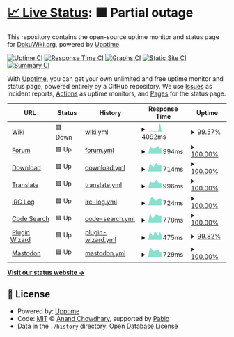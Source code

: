 # [📈 Live Status](https://dokuwiki.github.io/status): <!--live status--> **🟧 Partial outage**

This repository contains the open-source uptime monitor and status page for [DokuWiki.org](https://www.dokuwiki.org), powered by [Upptime](https://github.com/upptime/upptime).

[![Uptime CI](https://github.com/dokuwiki/status/workflows/Uptime%20CI/badge.svg)](https://github.com/dokuwiki/status/actions?query=workflow%3A%22Uptime+CI%22)
[![Response Time CI](https://github.com/dokuwiki/status/workflows/Response%20Time%20CI/badge.svg)](https://github.com/dokuwiki/status/actions?query=workflow%3A%22Response+Time+CI%22)
[![Graphs CI](https://github.com/dokuwiki/status/workflows/Graphs%20CI/badge.svg)](https://github.com/dokuwiki/status/actions?query=workflow%3A%22Graphs+CI%22)
[![Static Site CI](https://github.com/dokuwiki/status/workflows/Static%20Site%20CI/badge.svg)](https://github.com/dokuwiki/status/actions?query=workflow%3A%22Static+Site+CI%22)
[![Summary CI](https://github.com/dokuwiki/status/workflows/Summary%20CI/badge.svg)](https://github.com/dokuwiki/status/actions?query=workflow%3A%22Summary+CI%22)

With [Upptime](https://upptime.js.org), you can get your own unlimited and free uptime monitor and status page, powered entirely by a GitHub repository. We use [Issues](https://github.com/dokuwiki/status/issues) as incident reports, [Actions](https://github.com/dokuwiki/status/actions) as uptime monitors, and [Pages](https://dokuwiki.github.io/status) for the status page.

<!--start: status pages-->
<!-- This summary is generated by Upptime (https://github.com/upptime/upptime) -->
<!-- Do not edit this manually, your changes will be overwritten -->
<!-- prettier-ignore -->
| URL | Status | History | Response Time | Uptime |
| --- | ------ | ------- | ------------- | ------ |
| <img alt="" src="https://icons.duckduckgo.com/ip3/www.dokuwiki.org.ico" height="13"> [Wiki](https://www.dokuwiki.org) | 🟥 Down | [wiki.yml](https://github.com/dokuwiki/status/commits/HEAD/history/wiki.yml) | <details><summary><img alt="Response time graph" src="./graphs/wiki/response-time-week.png" height="20"> 4092ms</summary><br><a href="https://status.dokuwiki.org/history/wiki"><img alt="Response time 1544" src="https://img.shields.io/endpoint?url=https%3A%2F%2Fraw.githubusercontent.com%2Fdokuwiki%2Fstatus%2FHEAD%2Fapi%2Fwiki%2Fresponse-time.json"></a><br><a href="https://status.dokuwiki.org/history/wiki"><img alt="24-hour response time 13725" src="https://img.shields.io/endpoint?url=https%3A%2F%2Fraw.githubusercontent.com%2Fdokuwiki%2Fstatus%2FHEAD%2Fapi%2Fwiki%2Fresponse-time-day.json"></a><br><a href="https://status.dokuwiki.org/history/wiki"><img alt="7-day response time 4092" src="https://img.shields.io/endpoint?url=https%3A%2F%2Fraw.githubusercontent.com%2Fdokuwiki%2Fstatus%2FHEAD%2Fapi%2Fwiki%2Fresponse-time-week.json"></a><br><a href="https://status.dokuwiki.org/history/wiki"><img alt="30-day response time 1926" src="https://img.shields.io/endpoint?url=https%3A%2F%2Fraw.githubusercontent.com%2Fdokuwiki%2Fstatus%2FHEAD%2Fapi%2Fwiki%2Fresponse-time-month.json"></a><br><a href="https://status.dokuwiki.org/history/wiki"><img alt="1-year response time 1544" src="https://img.shields.io/endpoint?url=https%3A%2F%2Fraw.githubusercontent.com%2Fdokuwiki%2Fstatus%2FHEAD%2Fapi%2Fwiki%2Fresponse-time-year.json"></a></details> | <details><summary><a href="https://status.dokuwiki.org/history/wiki">99.57%</a></summary><a href="https://status.dokuwiki.org/history/wiki"><img alt="All-time uptime 99.87%" src="https://img.shields.io/endpoint?url=https%3A%2F%2Fraw.githubusercontent.com%2Fdokuwiki%2Fstatus%2FHEAD%2Fapi%2Fwiki%2Fuptime.json"></a><br><a href="https://status.dokuwiki.org/history/wiki"><img alt="24-hour uptime 97.02%" src="https://img.shields.io/endpoint?url=https%3A%2F%2Fraw.githubusercontent.com%2Fdokuwiki%2Fstatus%2FHEAD%2Fapi%2Fwiki%2Fuptime-day.json"></a><br><a href="https://status.dokuwiki.org/history/wiki"><img alt="7-day uptime 99.57%" src="https://img.shields.io/endpoint?url=https%3A%2F%2Fraw.githubusercontent.com%2Fdokuwiki%2Fstatus%2FHEAD%2Fapi%2Fwiki%2Fuptime-week.json"></a><br><a href="https://status.dokuwiki.org/history/wiki"><img alt="30-day uptime 99.90%" src="https://img.shields.io/endpoint?url=https%3A%2F%2Fraw.githubusercontent.com%2Fdokuwiki%2Fstatus%2FHEAD%2Fapi%2Fwiki%2Fuptime-month.json"></a><br><a href="https://status.dokuwiki.org/history/wiki"><img alt="1-year uptime 99.87%" src="https://img.shields.io/endpoint?url=https%3A%2F%2Fraw.githubusercontent.com%2Fdokuwiki%2Fstatus%2FHEAD%2Fapi%2Fwiki%2Fuptime-year.json"></a></details>
| <img alt="" src="https://icons.duckduckgo.com/ip3/forum.dokuwiki.org.ico" height="13"> [Forum](https://forum.dokuwiki.org) | 🟩 Up | [forum.yml](https://github.com/dokuwiki/status/commits/HEAD/history/forum.yml) | <details><summary><img alt="Response time graph" src="./graphs/forum/response-time-week.png" height="20"> 994ms</summary><br><a href="https://status.dokuwiki.org/history/forum"><img alt="Response time 1314" src="https://img.shields.io/endpoint?url=https%3A%2F%2Fraw.githubusercontent.com%2Fdokuwiki%2Fstatus%2FHEAD%2Fapi%2Fforum%2Fresponse-time.json"></a><br><a href="https://status.dokuwiki.org/history/forum"><img alt="24-hour response time 899" src="https://img.shields.io/endpoint?url=https%3A%2F%2Fraw.githubusercontent.com%2Fdokuwiki%2Fstatus%2FHEAD%2Fapi%2Fforum%2Fresponse-time-day.json"></a><br><a href="https://status.dokuwiki.org/history/forum"><img alt="7-day response time 994" src="https://img.shields.io/endpoint?url=https%3A%2F%2Fraw.githubusercontent.com%2Fdokuwiki%2Fstatus%2FHEAD%2Fapi%2Fforum%2Fresponse-time-week.json"></a><br><a href="https://status.dokuwiki.org/history/forum"><img alt="30-day response time 1085" src="https://img.shields.io/endpoint?url=https%3A%2F%2Fraw.githubusercontent.com%2Fdokuwiki%2Fstatus%2FHEAD%2Fapi%2Fforum%2Fresponse-time-month.json"></a><br><a href="https://status.dokuwiki.org/history/forum"><img alt="1-year response time 1314" src="https://img.shields.io/endpoint?url=https%3A%2F%2Fraw.githubusercontent.com%2Fdokuwiki%2Fstatus%2FHEAD%2Fapi%2Fforum%2Fresponse-time-year.json"></a></details> | <details><summary><a href="https://status.dokuwiki.org/history/forum">100.00%</a></summary><a href="https://status.dokuwiki.org/history/forum"><img alt="All-time uptime 99.93%" src="https://img.shields.io/endpoint?url=https%3A%2F%2Fraw.githubusercontent.com%2Fdokuwiki%2Fstatus%2FHEAD%2Fapi%2Fforum%2Fuptime.json"></a><br><a href="https://status.dokuwiki.org/history/forum"><img alt="24-hour uptime 100.00%" src="https://img.shields.io/endpoint?url=https%3A%2F%2Fraw.githubusercontent.com%2Fdokuwiki%2Fstatus%2FHEAD%2Fapi%2Fforum%2Fuptime-day.json"></a><br><a href="https://status.dokuwiki.org/history/forum"><img alt="7-day uptime 100.00%" src="https://img.shields.io/endpoint?url=https%3A%2F%2Fraw.githubusercontent.com%2Fdokuwiki%2Fstatus%2FHEAD%2Fapi%2Fforum%2Fuptime-week.json"></a><br><a href="https://status.dokuwiki.org/history/forum"><img alt="30-day uptime 100.00%" src="https://img.shields.io/endpoint?url=https%3A%2F%2Fraw.githubusercontent.com%2Fdokuwiki%2Fstatus%2FHEAD%2Fapi%2Fforum%2Fuptime-month.json"></a><br><a href="https://status.dokuwiki.org/history/forum"><img alt="1-year uptime 99.93%" src="https://img.shields.io/endpoint?url=https%3A%2F%2Fraw.githubusercontent.com%2Fdokuwiki%2Fstatus%2FHEAD%2Fapi%2Fforum%2Fuptime-year.json"></a></details>
| <img alt="" src="https://icons.duckduckgo.com/ip3/download.dokuwiki.org.ico" height="13"> [Download](https://download.dokuwiki.org) | 🟩 Up | [download.yml](https://github.com/dokuwiki/status/commits/HEAD/history/download.yml) | <details><summary><img alt="Response time graph" src="./graphs/download/response-time-week.png" height="20"> 714ms</summary><br><a href="https://status.dokuwiki.org/history/download"><img alt="Response time 932" src="https://img.shields.io/endpoint?url=https%3A%2F%2Fraw.githubusercontent.com%2Fdokuwiki%2Fstatus%2FHEAD%2Fapi%2Fdownload%2Fresponse-time.json"></a><br><a href="https://status.dokuwiki.org/history/download"><img alt="24-hour response time 683" src="https://img.shields.io/endpoint?url=https%3A%2F%2Fraw.githubusercontent.com%2Fdokuwiki%2Fstatus%2FHEAD%2Fapi%2Fdownload%2Fresponse-time-day.json"></a><br><a href="https://status.dokuwiki.org/history/download"><img alt="7-day response time 714" src="https://img.shields.io/endpoint?url=https%3A%2F%2Fraw.githubusercontent.com%2Fdokuwiki%2Fstatus%2FHEAD%2Fapi%2Fdownload%2Fresponse-time-week.json"></a><br><a href="https://status.dokuwiki.org/history/download"><img alt="30-day response time 744" src="https://img.shields.io/endpoint?url=https%3A%2F%2Fraw.githubusercontent.com%2Fdokuwiki%2Fstatus%2FHEAD%2Fapi%2Fdownload%2Fresponse-time-month.json"></a><br><a href="https://status.dokuwiki.org/history/download"><img alt="1-year response time 932" src="https://img.shields.io/endpoint?url=https%3A%2F%2Fraw.githubusercontent.com%2Fdokuwiki%2Fstatus%2FHEAD%2Fapi%2Fdownload%2Fresponse-time-year.json"></a></details> | <details><summary><a href="https://status.dokuwiki.org/history/download">100.00%</a></summary><a href="https://status.dokuwiki.org/history/download"><img alt="All-time uptime 99.96%" src="https://img.shields.io/endpoint?url=https%3A%2F%2Fraw.githubusercontent.com%2Fdokuwiki%2Fstatus%2FHEAD%2Fapi%2Fdownload%2Fuptime.json"></a><br><a href="https://status.dokuwiki.org/history/download"><img alt="24-hour uptime 100.00%" src="https://img.shields.io/endpoint?url=https%3A%2F%2Fraw.githubusercontent.com%2Fdokuwiki%2Fstatus%2FHEAD%2Fapi%2Fdownload%2Fuptime-day.json"></a><br><a href="https://status.dokuwiki.org/history/download"><img alt="7-day uptime 100.00%" src="https://img.shields.io/endpoint?url=https%3A%2F%2Fraw.githubusercontent.com%2Fdokuwiki%2Fstatus%2FHEAD%2Fapi%2Fdownload%2Fuptime-week.json"></a><br><a href="https://status.dokuwiki.org/history/download"><img alt="30-day uptime 100.00%" src="https://img.shields.io/endpoint?url=https%3A%2F%2Fraw.githubusercontent.com%2Fdokuwiki%2Fstatus%2FHEAD%2Fapi%2Fdownload%2Fuptime-month.json"></a><br><a href="https://status.dokuwiki.org/history/download"><img alt="1-year uptime 99.96%" src="https://img.shields.io/endpoint?url=https%3A%2F%2Fraw.githubusercontent.com%2Fdokuwiki%2Fstatus%2FHEAD%2Fapi%2Fdownload%2Fuptime-year.json"></a></details>
| <img alt="" src="https://icons.duckduckgo.com/ip3/translate.dokuwiki.org.ico" height="13"> [Translate](https://translate.dokuwiki.org) | 🟩 Up | [translate.yml](https://github.com/dokuwiki/status/commits/HEAD/history/translate.yml) | <details><summary><img alt="Response time graph" src="./graphs/translate/response-time-week.png" height="20"> 996ms</summary><br><a href="https://status.dokuwiki.org/history/translate"><img alt="Response time 1095" src="https://img.shields.io/endpoint?url=https%3A%2F%2Fraw.githubusercontent.com%2Fdokuwiki%2Fstatus%2FHEAD%2Fapi%2Ftranslate%2Fresponse-time.json"></a><br><a href="https://status.dokuwiki.org/history/translate"><img alt="24-hour response time 867" src="https://img.shields.io/endpoint?url=https%3A%2F%2Fraw.githubusercontent.com%2Fdokuwiki%2Fstatus%2FHEAD%2Fapi%2Ftranslate%2Fresponse-time-day.json"></a><br><a href="https://status.dokuwiki.org/history/translate"><img alt="7-day response time 996" src="https://img.shields.io/endpoint?url=https%3A%2F%2Fraw.githubusercontent.com%2Fdokuwiki%2Fstatus%2FHEAD%2Fapi%2Ftranslate%2Fresponse-time-week.json"></a><br><a href="https://status.dokuwiki.org/history/translate"><img alt="30-day response time 1033" src="https://img.shields.io/endpoint?url=https%3A%2F%2Fraw.githubusercontent.com%2Fdokuwiki%2Fstatus%2FHEAD%2Fapi%2Ftranslate%2Fresponse-time-month.json"></a><br><a href="https://status.dokuwiki.org/history/translate"><img alt="1-year response time 1095" src="https://img.shields.io/endpoint?url=https%3A%2F%2Fraw.githubusercontent.com%2Fdokuwiki%2Fstatus%2FHEAD%2Fapi%2Ftranslate%2Fresponse-time-year.json"></a></details> | <details><summary><a href="https://status.dokuwiki.org/history/translate">100.00%</a></summary><a href="https://status.dokuwiki.org/history/translate"><img alt="All-time uptime 99.84%" src="https://img.shields.io/endpoint?url=https%3A%2F%2Fraw.githubusercontent.com%2Fdokuwiki%2Fstatus%2FHEAD%2Fapi%2Ftranslate%2Fuptime.json"></a><br><a href="https://status.dokuwiki.org/history/translate"><img alt="24-hour uptime 100.00%" src="https://img.shields.io/endpoint?url=https%3A%2F%2Fraw.githubusercontent.com%2Fdokuwiki%2Fstatus%2FHEAD%2Fapi%2Ftranslate%2Fuptime-day.json"></a><br><a href="https://status.dokuwiki.org/history/translate"><img alt="7-day uptime 100.00%" src="https://img.shields.io/endpoint?url=https%3A%2F%2Fraw.githubusercontent.com%2Fdokuwiki%2Fstatus%2FHEAD%2Fapi%2Ftranslate%2Fuptime-week.json"></a><br><a href="https://status.dokuwiki.org/history/translate"><img alt="30-day uptime 100.00%" src="https://img.shields.io/endpoint?url=https%3A%2F%2Fraw.githubusercontent.com%2Fdokuwiki%2Fstatus%2FHEAD%2Fapi%2Ftranslate%2Fuptime-month.json"></a><br><a href="https://status.dokuwiki.org/history/translate"><img alt="1-year uptime 99.84%" src="https://img.shields.io/endpoint?url=https%3A%2F%2Fraw.githubusercontent.com%2Fdokuwiki%2Fstatus%2FHEAD%2Fapi%2Ftranslate%2Fuptime-year.json"></a></details>
| <img alt="" src="https://icons.duckduckgo.com/ip3/irc.dokuwiki.org.ico" height="13"> [IRC Log](https://irc.dokuwiki.org/) | 🟩 Up | [irc-log.yml](https://github.com/dokuwiki/status/commits/HEAD/history/irc-log.yml) | <details><summary><img alt="Response time graph" src="./graphs/irc-log/response-time-week.png" height="20"> 724ms</summary><br><a href="https://status.dokuwiki.org/history/irc-log"><img alt="Response time 771" src="https://img.shields.io/endpoint?url=https%3A%2F%2Fraw.githubusercontent.com%2Fdokuwiki%2Fstatus%2FHEAD%2Fapi%2Firc-log%2Fresponse-time.json"></a><br><a href="https://status.dokuwiki.org/history/irc-log"><img alt="24-hour response time 739" src="https://img.shields.io/endpoint?url=https%3A%2F%2Fraw.githubusercontent.com%2Fdokuwiki%2Fstatus%2FHEAD%2Fapi%2Firc-log%2Fresponse-time-day.json"></a><br><a href="https://status.dokuwiki.org/history/irc-log"><img alt="7-day response time 724" src="https://img.shields.io/endpoint?url=https%3A%2F%2Fraw.githubusercontent.com%2Fdokuwiki%2Fstatus%2FHEAD%2Fapi%2Firc-log%2Fresponse-time-week.json"></a><br><a href="https://status.dokuwiki.org/history/irc-log"><img alt="30-day response time 784" src="https://img.shields.io/endpoint?url=https%3A%2F%2Fraw.githubusercontent.com%2Fdokuwiki%2Fstatus%2FHEAD%2Fapi%2Firc-log%2Fresponse-time-month.json"></a><br><a href="https://status.dokuwiki.org/history/irc-log"><img alt="1-year response time 771" src="https://img.shields.io/endpoint?url=https%3A%2F%2Fraw.githubusercontent.com%2Fdokuwiki%2Fstatus%2FHEAD%2Fapi%2Firc-log%2Fresponse-time-year.json"></a></details> | <details><summary><a href="https://status.dokuwiki.org/history/irc-log">100.00%</a></summary><a href="https://status.dokuwiki.org/history/irc-log"><img alt="All-time uptime 100.00%" src="https://img.shields.io/endpoint?url=https%3A%2F%2Fraw.githubusercontent.com%2Fdokuwiki%2Fstatus%2FHEAD%2Fapi%2Firc-log%2Fuptime.json"></a><br><a href="https://status.dokuwiki.org/history/irc-log"><img alt="24-hour uptime 100.00%" src="https://img.shields.io/endpoint?url=https%3A%2F%2Fraw.githubusercontent.com%2Fdokuwiki%2Fstatus%2FHEAD%2Fapi%2Firc-log%2Fuptime-day.json"></a><br><a href="https://status.dokuwiki.org/history/irc-log"><img alt="7-day uptime 100.00%" src="https://img.shields.io/endpoint?url=https%3A%2F%2Fraw.githubusercontent.com%2Fdokuwiki%2Fstatus%2FHEAD%2Fapi%2Firc-log%2Fuptime-week.json"></a><br><a href="https://status.dokuwiki.org/history/irc-log"><img alt="30-day uptime 100.00%" src="https://img.shields.io/endpoint?url=https%3A%2F%2Fraw.githubusercontent.com%2Fdokuwiki%2Fstatus%2FHEAD%2Fapi%2Firc-log%2Fuptime-month.json"></a><br><a href="https://status.dokuwiki.org/history/irc-log"><img alt="1-year uptime 100.00%" src="https://img.shields.io/endpoint?url=https%3A%2F%2Fraw.githubusercontent.com%2Fdokuwiki%2Fstatus%2FHEAD%2Fapi%2Firc-log%2Fuptime-year.json"></a></details>
| <img alt="" src="https://icons.duckduckgo.com/ip3/codesearch.dokuwiki.org.ico" height="13"> [Code Search](https://codesearch.dokuwiki.org/) | 🟩 Up | [code-search.yml](https://github.com/dokuwiki/status/commits/HEAD/history/code-search.yml) | <details><summary><img alt="Response time graph" src="./graphs/code-search/response-time-week.png" height="20"> 770ms</summary><br><a href="https://status.dokuwiki.org/history/code-search"><img alt="Response time 926" src="https://img.shields.io/endpoint?url=https%3A%2F%2Fraw.githubusercontent.com%2Fdokuwiki%2Fstatus%2FHEAD%2Fapi%2Fcode-search%2Fresponse-time.json"></a><br><a href="https://status.dokuwiki.org/history/code-search"><img alt="24-hour response time 772" src="https://img.shields.io/endpoint?url=https%3A%2F%2Fraw.githubusercontent.com%2Fdokuwiki%2Fstatus%2FHEAD%2Fapi%2Fcode-search%2Fresponse-time-day.json"></a><br><a href="https://status.dokuwiki.org/history/code-search"><img alt="7-day response time 770" src="https://img.shields.io/endpoint?url=https%3A%2F%2Fraw.githubusercontent.com%2Fdokuwiki%2Fstatus%2FHEAD%2Fapi%2Fcode-search%2Fresponse-time-week.json"></a><br><a href="https://status.dokuwiki.org/history/code-search"><img alt="30-day response time 825" src="https://img.shields.io/endpoint?url=https%3A%2F%2Fraw.githubusercontent.com%2Fdokuwiki%2Fstatus%2FHEAD%2Fapi%2Fcode-search%2Fresponse-time-month.json"></a><br><a href="https://status.dokuwiki.org/history/code-search"><img alt="1-year response time 926" src="https://img.shields.io/endpoint?url=https%3A%2F%2Fraw.githubusercontent.com%2Fdokuwiki%2Fstatus%2FHEAD%2Fapi%2Fcode-search%2Fresponse-time-year.json"></a></details> | <details><summary><a href="https://status.dokuwiki.org/history/code-search">100.00%</a></summary><a href="https://status.dokuwiki.org/history/code-search"><img alt="All-time uptime 99.93%" src="https://img.shields.io/endpoint?url=https%3A%2F%2Fraw.githubusercontent.com%2Fdokuwiki%2Fstatus%2FHEAD%2Fapi%2Fcode-search%2Fuptime.json"></a><br><a href="https://status.dokuwiki.org/history/code-search"><img alt="24-hour uptime 100.00%" src="https://img.shields.io/endpoint?url=https%3A%2F%2Fraw.githubusercontent.com%2Fdokuwiki%2Fstatus%2FHEAD%2Fapi%2Fcode-search%2Fuptime-day.json"></a><br><a href="https://status.dokuwiki.org/history/code-search"><img alt="7-day uptime 100.00%" src="https://img.shields.io/endpoint?url=https%3A%2F%2Fraw.githubusercontent.com%2Fdokuwiki%2Fstatus%2FHEAD%2Fapi%2Fcode-search%2Fuptime-week.json"></a><br><a href="https://status.dokuwiki.org/history/code-search"><img alt="30-day uptime 100.00%" src="https://img.shields.io/endpoint?url=https%3A%2F%2Fraw.githubusercontent.com%2Fdokuwiki%2Fstatus%2FHEAD%2Fapi%2Fcode-search%2Fuptime-month.json"></a><br><a href="https://status.dokuwiki.org/history/code-search"><img alt="1-year uptime 99.93%" src="https://img.shields.io/endpoint?url=https%3A%2F%2Fraw.githubusercontent.com%2Fdokuwiki%2Fstatus%2FHEAD%2Fapi%2Fcode-search%2Fuptime-year.json"></a></details>
| <img alt="" src="https://icons.duckduckgo.com/ip3/pluginwiz.dokuwiki.org.ico" height="13"> [Plugin Wizard](https://pluginwiz.dokuwiki.org/) | 🟩 Up | [plugin-wizard.yml](https://github.com/dokuwiki/status/commits/HEAD/history/plugin-wizard.yml) | <details><summary><img alt="Response time graph" src="./graphs/plugin-wizard/response-time-week.png" height="20"> 475ms</summary><br><a href="https://status.dokuwiki.org/history/plugin-wizard"><img alt="Response time 556" src="https://img.shields.io/endpoint?url=https%3A%2F%2Fraw.githubusercontent.com%2Fdokuwiki%2Fstatus%2FHEAD%2Fapi%2Fplugin-wizard%2Fresponse-time.json"></a><br><a href="https://status.dokuwiki.org/history/plugin-wizard"><img alt="24-hour response time 472" src="https://img.shields.io/endpoint?url=https%3A%2F%2Fraw.githubusercontent.com%2Fdokuwiki%2Fstatus%2FHEAD%2Fapi%2Fplugin-wizard%2Fresponse-time-day.json"></a><br><a href="https://status.dokuwiki.org/history/plugin-wizard"><img alt="7-day response time 475" src="https://img.shields.io/endpoint?url=https%3A%2F%2Fraw.githubusercontent.com%2Fdokuwiki%2Fstatus%2FHEAD%2Fapi%2Fplugin-wizard%2Fresponse-time-week.json"></a><br><a href="https://status.dokuwiki.org/history/plugin-wizard"><img alt="30-day response time 543" src="https://img.shields.io/endpoint?url=https%3A%2F%2Fraw.githubusercontent.com%2Fdokuwiki%2Fstatus%2FHEAD%2Fapi%2Fplugin-wizard%2Fresponse-time-month.json"></a><br><a href="https://status.dokuwiki.org/history/plugin-wizard"><img alt="1-year response time 556" src="https://img.shields.io/endpoint?url=https%3A%2F%2Fraw.githubusercontent.com%2Fdokuwiki%2Fstatus%2FHEAD%2Fapi%2Fplugin-wizard%2Fresponse-time-year.json"></a></details> | <details><summary><a href="https://status.dokuwiki.org/history/plugin-wizard">99.82%</a></summary><a href="https://status.dokuwiki.org/history/plugin-wizard"><img alt="All-time uptime 99.99%" src="https://img.shields.io/endpoint?url=https%3A%2F%2Fraw.githubusercontent.com%2Fdokuwiki%2Fstatus%2FHEAD%2Fapi%2Fplugin-wizard%2Fuptime.json"></a><br><a href="https://status.dokuwiki.org/history/plugin-wizard"><img alt="24-hour uptime 98.77%" src="https://img.shields.io/endpoint?url=https%3A%2F%2Fraw.githubusercontent.com%2Fdokuwiki%2Fstatus%2FHEAD%2Fapi%2Fplugin-wizard%2Fuptime-day.json"></a><br><a href="https://status.dokuwiki.org/history/plugin-wizard"><img alt="7-day uptime 99.82%" src="https://img.shields.io/endpoint?url=https%3A%2F%2Fraw.githubusercontent.com%2Fdokuwiki%2Fstatus%2FHEAD%2Fapi%2Fplugin-wizard%2Fuptime-week.json"></a><br><a href="https://status.dokuwiki.org/history/plugin-wizard"><img alt="30-day uptime 99.96%" src="https://img.shields.io/endpoint?url=https%3A%2F%2Fraw.githubusercontent.com%2Fdokuwiki%2Fstatus%2FHEAD%2Fapi%2Fplugin-wizard%2Fuptime-month.json"></a><br><a href="https://status.dokuwiki.org/history/plugin-wizard"><img alt="1-year uptime 99.99%" src="https://img.shields.io/endpoint?url=https%3A%2F%2Fraw.githubusercontent.com%2Fdokuwiki%2Fstatus%2FHEAD%2Fapi%2Fplugin-wizard%2Fuptime-year.json"></a></details>
| <img alt="" src="https://icons.duckduckgo.com/ip3/phpc.social.ico" height="13"> [Mastodon](https://phpc.social/@dokuwiki) | 🟩 Up | [mastodon.yml](https://github.com/dokuwiki/status/commits/HEAD/history/mastodon.yml) | <details><summary><img alt="Response time graph" src="./graphs/mastodon/response-time-week.png" height="20"> 729ms</summary><br><a href="https://status.dokuwiki.org/history/mastodon"><img alt="Response time 745" src="https://img.shields.io/endpoint?url=https%3A%2F%2Fraw.githubusercontent.com%2Fdokuwiki%2Fstatus%2FHEAD%2Fapi%2Fmastodon%2Fresponse-time.json"></a><br><a href="https://status.dokuwiki.org/history/mastodon"><img alt="24-hour response time 542" src="https://img.shields.io/endpoint?url=https%3A%2F%2Fraw.githubusercontent.com%2Fdokuwiki%2Fstatus%2FHEAD%2Fapi%2Fmastodon%2Fresponse-time-day.json"></a><br><a href="https://status.dokuwiki.org/history/mastodon"><img alt="7-day response time 729" src="https://img.shields.io/endpoint?url=https%3A%2F%2Fraw.githubusercontent.com%2Fdokuwiki%2Fstatus%2FHEAD%2Fapi%2Fmastodon%2Fresponse-time-week.json"></a><br><a href="https://status.dokuwiki.org/history/mastodon"><img alt="30-day response time 751" src="https://img.shields.io/endpoint?url=https%3A%2F%2Fraw.githubusercontent.com%2Fdokuwiki%2Fstatus%2FHEAD%2Fapi%2Fmastodon%2Fresponse-time-month.json"></a><br><a href="https://status.dokuwiki.org/history/mastodon"><img alt="1-year response time 745" src="https://img.shields.io/endpoint?url=https%3A%2F%2Fraw.githubusercontent.com%2Fdokuwiki%2Fstatus%2FHEAD%2Fapi%2Fmastodon%2Fresponse-time-year.json"></a></details> | <details><summary><a href="https://status.dokuwiki.org/history/mastodon">100.00%</a></summary><a href="https://status.dokuwiki.org/history/mastodon"><img alt="All-time uptime 99.90%" src="https://img.shields.io/endpoint?url=https%3A%2F%2Fraw.githubusercontent.com%2Fdokuwiki%2Fstatus%2FHEAD%2Fapi%2Fmastodon%2Fuptime.json"></a><br><a href="https://status.dokuwiki.org/history/mastodon"><img alt="24-hour uptime 100.00%" src="https://img.shields.io/endpoint?url=https%3A%2F%2Fraw.githubusercontent.com%2Fdokuwiki%2Fstatus%2FHEAD%2Fapi%2Fmastodon%2Fuptime-day.json"></a><br><a href="https://status.dokuwiki.org/history/mastodon"><img alt="7-day uptime 100.00%" src="https://img.shields.io/endpoint?url=https%3A%2F%2Fraw.githubusercontent.com%2Fdokuwiki%2Fstatus%2FHEAD%2Fapi%2Fmastodon%2Fuptime-week.json"></a><br><a href="https://status.dokuwiki.org/history/mastodon"><img alt="30-day uptime 99.96%" src="https://img.shields.io/endpoint?url=https%3A%2F%2Fraw.githubusercontent.com%2Fdokuwiki%2Fstatus%2FHEAD%2Fapi%2Fmastodon%2Fuptime-month.json"></a><br><a href="https://status.dokuwiki.org/history/mastodon"><img alt="1-year uptime 99.90%" src="https://img.shields.io/endpoint?url=https%3A%2F%2Fraw.githubusercontent.com%2Fdokuwiki%2Fstatus%2FHEAD%2Fapi%2Fmastodon%2Fuptime-year.json"></a></details>

<!--end: status pages-->

[**Visit our status website →**](https://dokuwiki.github.io/status)

## 📄 License

- Powered by: [Upptime](https://github.com/upptime/upptime)
- Code: [MIT](./LICENSE) © [Anand Chowdhary](https://anandchowdhary.com), supported by [Pabio](https://pabio.com)
- Data in the `./history` directory: [Open Database License](https://opendatacommons.org/licenses/odbl/1-0/)
